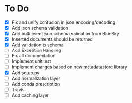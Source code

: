# To Do

- [X] Fix and unify confusion in json encoding/decoding
- [X] Add json schema validation
- [X] Add bulk event json schema validation from BlueSky
- [X] Inserted documents should be returned
- [X] Add validation to schema
- [ ] Add Exception Handling
- [ ] Fix all documentation
- [ ] Implement unit test
- [ ] Implement changes based on new metadatastore library
- [X] Add setup.py
- [ ] Add normalization layer
- [ ] Add conda prescription
- [ ] Travis 
- [ ] Add caching layer
